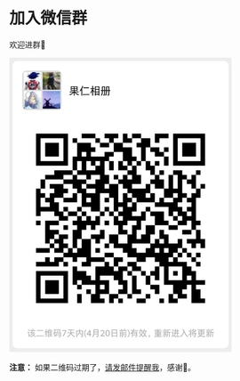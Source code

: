 # 加入微信群

欢迎进群🎉

<img src='../imgs/Screenshot_2020-04-13-21-48-35-229.png' width='400'/>

**注意：** 如果二维码过期了，<a href="mailto:liamju@163.com">请发邮件提醒我</a>，感谢🙏。
